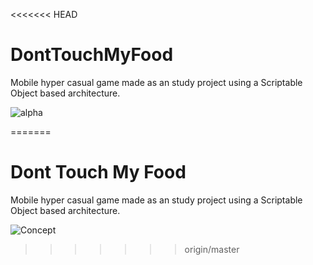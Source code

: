 <<<<<<< HEAD
# DontTouchMyFood
Mobile hyper casual game made as an study project using a Scriptable Object based architecture.

![alpha](https://user-images.githubusercontent.com/31262629/76918408-fe624600-68a4-11ea-95e5-567c459cdf99.png)

=======
# Dont Touch My Food

Mobile hyper casual game made as an study project using a Scriptable Object based architecture.

![Concept](https://user-images.githubusercontent.com/31262629/76262306-b6a34500-623a-11ea-961a-d7fab41e3ffd.png)
>>>>>>> origin/master
